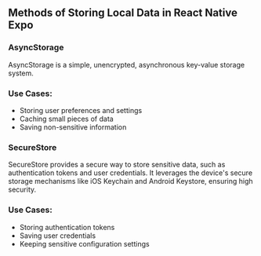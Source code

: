 ## Methods of Storing Local Data in React Native Expo

### AsyncStorage

AsyncStorage is a simple, unencrypted, asynchronous key-value storage system.

### Use Cases:

- Storing user preferences and settings
- Caching small pieces of data
- Saving non-sensitive information

### SecureStore

SecureStore provides a secure way to store sensitive data, such as authentication tokens and user credentials. It leverages the device's secure storage mechanisms like iOS Keychain and Android Keystore, ensuring high security.

### Use Cases:

- Storing authentication tokens
- Saving user credentials
- Keeping sensitive configuration settings
